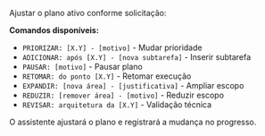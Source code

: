 Ajustar o plano ativo conforme solicitação:

**Comandos disponíveis:**
- `PRIORIZAR: [X.Y] - [motivo]` - Mudar prioridade
- `ADICIONAR: após [X.Y] - [nova subtarefa]` - Inserir subtarefa
- `PAUSAR: [motivo]` - Pausar plano
- `RETOMAR: do ponto [X.Y]` - Retomar execução  
- `EXPANDIR: [nova área] - [justificativa]` - Ampliar escopo
- `REDUZIR: [remover área] - [motivo]` - Reduzir escopo
- `REVISAR: arquitetura da [X.Y]` - Validação técnica

O assistente ajustará o plano e registrará a mudança no progresso.
